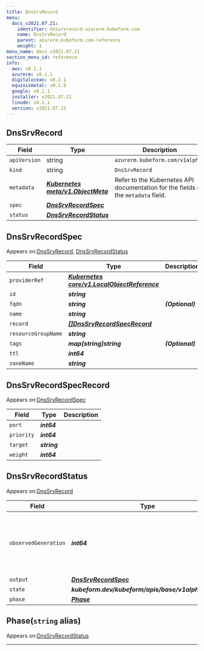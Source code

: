 ```yaml
---
title: DnsSrvRecord
menu:
  docs_v2021.07.21:
    identifier: dnssrvrecord-azurerm.kubeform.com
    name: DnsSrvRecord
    parent: azurerm.kubeform.com-reference
    weight: 1
menu_name: docs_v2021.07.21
section_menu_id: reference
info:
  aws: v0.1.1
  azurerm: v0.1.1
  digitalocean: v0.1.1
  equinixmetal: v0.1.0
  google: v0.1.1
  installer: v2021.07.21
  linode: v0.1.1
  version: v2021.07.21
---
```


## DnsSrvRecord
| Field | Type | Description |
| ------ | ----- | ----------- |
| `apiVersion` | string | `azurerm.kubeform.com/v1alpha1` |
|    `kind` | string | `DnsSrvRecord` |
| `metadata` | ***[Kubernetes meta/v1.ObjectMeta](https://v1-18.docs.kubernetes.io/docs/reference/generated/kubernetes-api/v1.18/#objectmeta-v1-meta)***|Refer to the Kubernetes API documentation for the fields of the `metadata` field.|
| `spec` | ***[DnsSrvRecordSpec](#dnssrvrecordspec)***||
| `status` | ***[DnsSrvRecordStatus](#dnssrvrecordstatus)***||
## DnsSrvRecordSpec

Appears on:[DnsSrvRecord](#dnssrvrecord), [DnsSrvRecordStatus](#dnssrvrecordstatus)

| Field | Type | Description |
| ------ | ----- | ----------- |
| `providerRef` | ***[Kubernetes core/v1.LocalObjectReference](https://v1-18.docs.kubernetes.io/docs/reference/generated/kubernetes-api/v1.18/#localobjectreference-v1-core)***||
| `id` | ***string***||
| `fqdn` | ***string***| ***(Optional)*** |
| `name` | ***string***||
| `record` | ***[[]DnsSrvRecordSpecRecord](#dnssrvrecordspecrecord)***||
| `resourceGroupName` | ***string***||
| `tags` | ***map[string]string***| ***(Optional)*** |
| `ttl` | ***int64***||
| `zoneName` | ***string***||
## DnsSrvRecordSpecRecord

Appears on:[DnsSrvRecordSpec](#dnssrvrecordspec)

| Field | Type | Description |
| ------ | ----- | ----------- |
| `port` | ***int64***||
| `priority` | ***int64***||
| `target` | ***string***||
| `weight` | ***int64***||
## DnsSrvRecordStatus

Appears on:[DnsSrvRecord](#dnssrvrecord)

| Field | Type | Description |
| ------ | ----- | ----------- |
| `observedGeneration` | ***int64***| ***(Optional)*** Resource generation, which is updated on mutation by the API Server.|
| `output` | ***[DnsSrvRecordSpec](#dnssrvrecordspec)***| ***(Optional)*** |
| `state` | ***kubeform.dev/kubeform/apis/base/v1alpha1.State***| ***(Optional)*** |
| `phase` | ***[Phase](#phase)***| ***(Optional)*** |
## Phase(`string` alias)

Appears on:[DnsSrvRecordStatus](#dnssrvrecordstatus)

---
